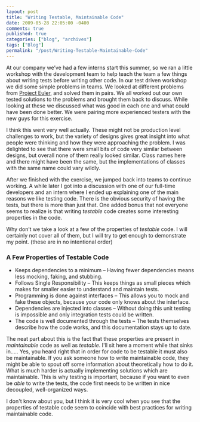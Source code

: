 ```yaml
---
layout: post
title: "Writing Testable, Maintainable Code"
date: 2009-05-28 22:05:00 -0400
comments: true
published: true
categories: ["blog", "archives"]
tags: ["Blog"]
permalink: "/post/Writing-Testable-Maintainable-Code"
---
```

<!-- more -->

<p>At our company we&rsquo;ve had a few interns start this summer, so we ran a little workshop with the development team to help teach the team a few things about writing tests before writing other code. In our test driven workshop we did some simple problems in teams. We looked at different problems from <a href="http://projecteuler.net/" target="_blank">Project Euler</a>, and solved them in pairs. We all worked out our own tested solutions to the problems and brought them back to discuss. While looking at these we discussed what was good in each one and what could have been done better. We were pairing more experienced testers with the new guys for this exercise.</p>
<p>I think this went very well actually. These might not be production level challenges to work, but the variety of designs gives great insight into what people were thinking and how they were approaching the problem. I was delighted to see that there were small bits of code very similar between designs, but overall none of them really looked similar. Class names here and there might have been the same, but the implementations of classes with the same name could vary wildly.</p>
<p>After we finished with the exercise, we jumped back into teams to continue working. A while later I got into a discussion with one of our full-time developers and an intern where I ended up explaining one of the main reasons we like testing code. There is the obvious security of having the tests, but there is more than just that. One added bonus that not everyone seems to realize is that writing <em>testable</em> code creates some interesting properties in the code.</p>
<p>Why don&rsquo;t we take a look at a few of the properties of <em>testable</em> code. I will certainly not cover all of them, but I will try to get enough to demonstrate my point. (these are in no intentional order)</p>
<h3>A Few Properties of Testable Code</h3>
<ul>
<li>Keeps dependencies to a minimum &ndash; Having fewer dependencies means less mocking, faking, and stubbing. </li>
<li>Follows Single Responsibility &ndash; This keeps things as small pieces which makes for smaller easier to understand and maintain tests. </li>
<li>Programming is done against interfaces &ndash; This allows you to mock and fake these objects, because your code only knows about the interface. </li>
<li>Dependencies are injected into classes &ndash; Without doing this unit testing is impossible and only integration tests could be written. </li>
<li>The code is well documented through the tests &ndash; The tests themselves describe how the code works, and this documentation stays up to date. </li>
</ul>
<p>The neat part about this is the fact that these properties are present in <em>maintainable</em> code as well as <em>testable</em>. I'll sit here a moment while that sinks in..... Yes, you heard right that in order for code to be testable it must also be maintainable. If you ask someone how to write maintainable code, they might be able to spout off some information about theoretically how to do it. What is much harder is actually implementing solutions which are maintainable. This is why testing is important, because if you want to even be <em>able</em> to write the tests, the code first needs to be written in nice decoupled, well-organized ways.</p>
<p>I don't know about you, but I think it is very cool when you see that the properties of testable code seem to coincide with best practices for writing maintainable code.</p>
